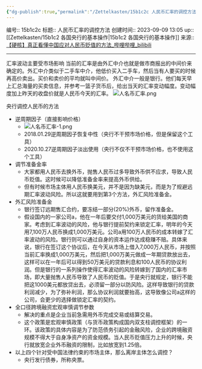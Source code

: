 ```yaml
---
{"dg-publish":true,"permalink":"/Zettelkasten/15b1c2c 人民币汇率的调控方法/","dgPassFrontmatter":true}
---
```


编号:: 15b1c2c
标题:: 人民币汇率的调控方法
创建时间:: 2023-09-09 13:05
up:: [[Zettelkasten/15b1c2 各国央行的基本操作\|15b1c2 各国央行的基本操作]]
来源:: [【硬核】真正看懂中国应对人民币贬值的方法_哔哩哔哩_bilibili](https://www.bilibili.com/video/BV1Ku411K7ts/?spm_id_from=333.999.0.0&vd_source=bcf798ace50733030b9c7e1fb6a3a349)

---

汇率波动主要受市场影响
当前的汇率是由外汇中介也就是做市商报出的中间价来确定的。外汇中介类似于二手车中介，他低价买入二手车，然后当有人要买的时候再高价卖出。买价和卖价的平均就叫中间价。
外汇中介一般是银行。他们每天早上汇总海量的买卖信息，并参考一篮子货币后，给出当天的汇率变动幅度。变动幅度加上昨天的收盘价就是人民币今天的汇率。
![人名币汇率.png](/img/user/attachment/%E4%BA%BA%E5%90%8D%E5%B8%81%E6%B1%87%E7%8E%87.png)

央行调控人民币的方法
- 逆周期因子（直接影响价格）
	- ![人名币汇率-1.png](/img/user/attachment/%E4%BA%BA%E5%90%8D%E5%B8%81%E6%B1%87%E7%8E%87-1.png)
	- 2018.01.29逆周期因子恢复中性（央行不干预市场价格，但是保留这个工具）
	- 2020.10.27逆周期因子淡出使用（央行不仅不干预市场价格，也不使用这个工具）
- 调节准备金率
	- 大家都用人民币去换外币，抛售人民币过多导致外币供不应求，导致人民币贬值。这时候可以降低准备金率来提高外币供给。
	- 但有时候市场主体用人民币换美元，并不是因为缺美元，而是为了规避远期汇率波动风险。所以这就要用到第3个方法，外汇风险准备金。
- 外汇风险准备金
	- 银行签订远期售汇合约，要冻结一部分(20%)外币，留作准备金。
	- 假设国内的一家公司a，他在一年后要交付1,000万美元的货给美国的商家。考虑到汇率波动的风险，他与银行提前契约来锁定汇率，明年的今天用7,100万人民币换成1,000万美元。公司a用100万人民币的成本转嫁了汇率波动的风险。银行则可以通过自身的资本运作达成稳赚不赔。具体来说，银行在签订这个协议后，在今天从市场上借入7,000万人民币，并按照当前汇率换成1,000万美元，然后把1,000万美元做成一年期贷款放出去，这样可以在一年后可以得到50万美元的贷款利息和100人民币的协议利润。但是银行的一系列操作使得汇率波动的风险转嫁到了国内的汇率市场，即大量抛售人民币导致了人民币的贬值。于是央行就规定，银行不能把这1000美元都放贷出去，必须留一部分以防风险。这样导致银行的贷款利润减少，为了弥补利润，那么协议利润就要抬高，这导致像公司a这样的公司，会更少的选择做锁定汇率的契约。
- 全口径跨境融资宏观审慎调节参数
	- 解决的重点是企业当前急需用外币完成交易或结算交易。
	- 这个政策是宏观审慎政策（与货币政策构成国内双支柱调控框架）的一环。该政策的具体内容是为了防范债务引起的金融风险，企业的跨境融资规模不得大于自身净资产的资金规模。当人民币贬值压力上升的时候，央行就放宽企业外币融资的限制，比如放宽到1.25倍。
- 以上四个针对受中国法律约束的市场主体，那么离岸主体怎么调控？
	- 央行发行债券，所称央票。